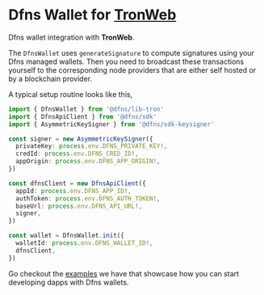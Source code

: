 # Dfns Wallet for [TronWeb]((https://tronweb.network/))

Dfns wallet integration with **TronWeb**.

The `DfnsWallet` uses `generateSignature` to compute signatures using your Dfns managed wallets. Then you need to broadcast these transactions yourself to the corresponding node providers that are either self hosted or by a blockchain provider.

A typical setup routine looks like this,

```typescript
import { DfnsWallet } from '@dfns/lib-tron'
import { DfnsApiClient } from '@dfns/sdk'
import { AsymmetricKeySigner } from '@dfns/sdk-keysigner'

const signer = new AsymmetricKeySigner({
  privateKey: process.env.DFNS_PRIVATE_KEY!,
  credId: process.env.DFNS_CRED_ID!,
  appOrigin: process.env.DFNS_APP_ORIGIN!,
})

const dfnsClient = new DfnsApiClient({
  appId: process.env.DFNS_APP_ID!,
  authToken: process.env.DFNS_AUTH_TOKEN!,
  baseUrl: process.env.DFNS_API_URL!,
  signer,
})

const wallet = DfnsWallet.init({
  walletId: process.env.DFNS_WALLET_ID!,
  dfnsClient,
})
```

Go checkout the [examples](../../examples/libs/tron) we have that showcase how you can start developing dapps with Dfns wallets.
